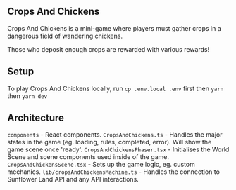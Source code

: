 ## Crops And Chickens

Crops And Chickens is a mini-game where players must gather crops in a dangerous field of wandering chickens.

Those who deposit enough crops are rewarded with various rewards!

## Setup

To play Crops And Chickens locally, run `cp .env.local .env` first then `yarn` then `yarn dev`

## Architecture

`components` - React components.
`CropsAndChickens.ts` - Handles the major states in the game (eg. loading, rules, completed, error). Will show the game scene once 'ready'.
`CropsAndChickensPhaser.tsx` - Initialises the World Scene and scene components used inside of the game.
`CropsAndChickensScene.tsx` - Sets up the game logic, eg. custom mechanics.
`lib/cropsAndChickensMachine.ts` - Handles the connection to Sunflower Land API and any API interactions.
